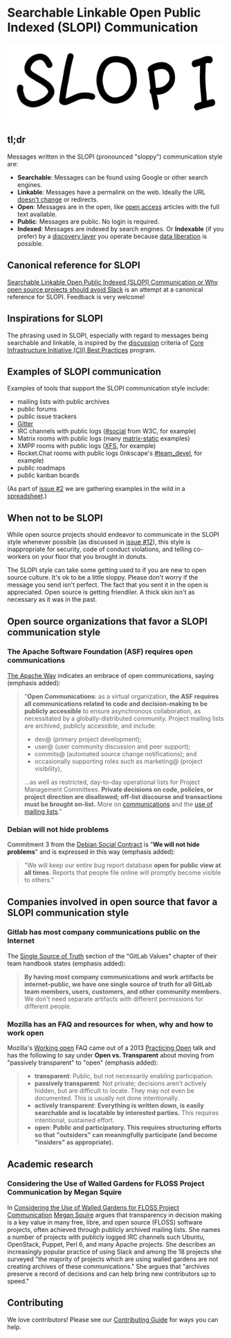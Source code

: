 # Searchable Linkable Open Public Indexed (SLOPI) Communication

![SLOPI logo](/slopi-logo.svg)

## tl;dr

Messages written in the SLOPI (pronounced "sloppy") communication style are:

- **Searchable**: Messages can be found using Google or other search engines.
- **Linkable**: Messages have a permalink on the web. Ideally the URL [doesn't change][] or redirects.
- **Open**: Messages are in the open, like [open access][] articles with the full text available.
- **Public**: Messages are public. No login is required.
- **Indexed**: Messages are indexed by search engines. Or **Indexable** (if you prefer) by a [discovery layer][] you operate because [data liberation][] is possible.

[doesn't change]: https://www.w3.org/Provider/Style/URI
[open access]: https://en.wikipedia.org/wiki/Open_access
[discovery layer]: https://en.wikipedia.org/wiki/Discovery_layer
[data liberation]: https://en.wikipedia.org/wiki/Google_Data_Liberation_Front

## Canonical reference for SLOPI

[Searchable Linkable Open Public Indexed (SLOPI) Communication or Why open source projects should avoid Slack](http://blog.greptilian.com/2020/01/25/slopi-communication/) is an attempt at a canonical reference for SLOPI. Feedback is very welcome!

## Inspirations for SLOPI

The phrasing used in SLOPI, especially with regard to messages being searchable and linkable, is inspired by the [discussion][] criteria of [Core Infrastructure Initiative (CII) Best Practices][] program.

## Examples of SLOPI communication

Examples of tools that support the SLOPI communication style include:

- mailing lists with public archives
- public forums
- public issue trackers
- [Gitter][]
- IRC channels with public logs ([#social][] from W3C, for example)
- Matrix rooms with public logs (many [matrix-static][] examples)
- XMPP rooms with public logs ([XFS][], for example)
- Rocket.Chat rooms with public logs (Inkscape's [#team_devel][], for example)
- public roadmaps
- public kanban boards

[Gitter]: https://gitter.im
[#social]: http://socialwg.indiewebcamp.com/irc/social/today
[matrix-static]: https://view.matrix.org
[XFS]: http://logs.xmpp.org/xsf/
[#team_devel]: https://chat.inkscape.org/channel/team_devel

(As part of [issue #2][] we are gathering examples in the wild in a [spreadsheet][].)

## When not to be SLOPI

While open source projects should endeavor to communicate in the SLOPI style whenever possible (as discussed in [issue #12][]), this style is inappropriate for security, code of conduct violations, and telling co-workers on your floor that you brought in donuts.

The SLOPI style can take some getting used to if you are new to open source culture. It's ok to be a little sloppy. Please don't worry if the message you send isn't perfect. The fact that you sent it in the open is appreciated. Open source is getting friendlier. A thick skin isn't as necessary as it was in the past.

## Open source organizations that favor a SLOPI communication style

### The Apache Software Foundation (ASF) requires open communications

[The Apache Way][] indicates an embrace of open communications, saying (emphasis added):

> "**Open Communications**: as a virtual organization, **the ASF requires all communications related to code and decision-making to be publicly accessible** to ensure asynchronous collaboration, as necessitated by a globally-distributed community. Project mailing lists are archived, publicly accessible, and include:
> 
> - dev@ (primary project development);
> - user@ (user community discussion and peer support);
> - commits@ (automated source change notifications); and
> - occasionally supporting roles such as marketing@ (project visibility),
> 
> ...as well as restricted, day-to-day operational lists for Project Management Committees. **Private decisions on code, policies, or project direction are disallowed; off-list discourse and transactions must be brought on-list.** More on [communications][] and the [use of mailing lists][]."

[The Apache Way]: https://apache.org/theapacheway/
[communications]: https://www.apache.org/dev/pmc.html#mailing-list-naming-policy
[use of mailing lists]: https://apache.org/foundation/mailinglists.html

### Debian will not hide problems

Commitment 3 from the [Debian Social Contract][] is "**We will not hide problems**" and is expressed in this way (emphasis added):

> "We will keep our entire bug report database **open for public view at all times**. Reports that people file online will promptly become visible to others."

[Debian Social Contract]: https://www.debian.org/social_contract

## Companies involved in open source that favor a SLOPI communication style

### Gitlab has most company communications public on the Internet

The [Single Source of Truth][] section of the "GitLab Values" chapter of their team handbook states (emphasis added):

> **By having most company communications and work artifacts be internet-public, we have one single source of truth for all GitLab team members, users, customers, and other community members.** We don't need separate artifacts with different permissions for different people.

[Single Source of Truth]: https://about.gitlab.com/handbook/values/#single-source-of-truth

### Mozilla has an FAQ and resources for when, why and how to work open

Mozilla's [Working open][] FAQ came out of a 2013 [Practicing Open][] talk and has the following to say under **Open vs. Transparent** about moving from "passively transparent" to "open" (emphasis added):

> - **transparent**: Public, but not necessarily enabling participation.
> - **passively transparent**: Not private; decisions aren’t actively hidden, but are difficult to locate. They may not even be documented. This is usually not done intentionally.
> - **actively transparent**: **Everything is written down, is easily searchable and is locatable by interested parties.** This requires intentional, sustained effort.
> - **open**: **Public and participatory. This requires structuring efforts so that "outsiders" can meaningfully participate (and become "insiders" as appropriate).**

[Working open]: https://wiki.mozilla.org/Working_open
[Practicing Open]: https://openmatt.org/2013/10/02/open_mozilla/

## Academic research

### Considering the Use of Walled Gardens for FLOSS Project Communication by Megan Squire

In [Considering the Use of Walled Gardens for FLOSS Project Communication][] [Megan Squire][] argues that transparency in decision making is a key value in many free, libre, and open source (FLOSS) software projects, often achieved through publicly archived mailing lists. She names a number of projects with publicly logged IRC channels such Ubuntu, OpenStack, Puppet, Perl 6, and many Apache projects. She describes an increasingly popular practice of using Slack and among the 18 projects she surveyed "the majority of projects which are using walled gardens are not creating archives of these communications." She argues that "archives preserve a record of decisions and can help bring new contributors up to speed."

[Considering the Use of Walled Gardens for FLOSS Project Communication]: https://doi.org/10.1007/978-3-319-57735-7_1
[Megan Squire]: https://github.com/megansquire

## Contributing

We love contributors! Please see our [Contributing Guide][] for ways you can help.

[discussion]: https://github.com/coreinfrastructure/best-practices-badge/commit/65ebe74d7bfdf661502978311200d0c32f7b8be8
[Core Infrastructure Initiative (CII) Best Practices]: https://bestpractices.coreinfrastructure.org
[issue #2]: https://github.com/pdurbin/slopi-communication/issues/2
[issue #12]: https://github.com/pdurbin/slopi-communication/issues/12
[spreadsheet]: https://docs.google.com/spreadsheets/d/1wvG3XTd5YwA-SliOUCavQgqfK1jLVnlL9tuUsjHR0Ik/edit?usp=sharing
[Contributing Guide]: CONTRIBUTING.md
